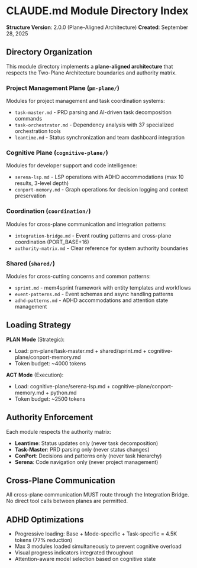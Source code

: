 # CLAUDE.md Module Directory Index

**Structure Version**: 2.0.0 (Plane-Aligned Architecture)
**Created**: September 28, 2025

## Directory Organization

This module directory implements a **plane-aligned architecture** that respects the Two-Plane Architecture boundaries and authority matrix.

### Project Management Plane (`pm-plane/`)
Modules for project management and task coordination systems:
- `task-master.md` - PRD parsing and AI-driven task decomposition commands
- `task-orchestrator.md` - Dependency analysis with 37 specialized orchestration tools
- `leantime.md` - Status synchronization and team dashboard integration

### Cognitive Plane (`cognitive-plane/`)
Modules for developer support and code intelligence:
- `serena-lsp.md` - LSP operations with ADHD accommodations (max 10 results, 3-level depth)
- `conport-memory.md` - Graph operations for decision logging and context preservation

### Coordination (`coordination/`)
Modules for cross-plane communication and integration patterns:
- `integration-bridge.md` - Event routing patterns and cross-plane coordination (PORT_BASE+16)
- `authority-matrix.md` - Clear reference for system authority boundaries

### Shared (`shared/`)
Modules for cross-cutting concerns and common patterns:
- `sprint.md` - mem4sprint framework with entity templates and workflows
- `event-patterns.md` - Event schemas and async handling patterns
- `adhd-patterns.md` - ADHD accommodations and attention state management

## Loading Strategy

**PLAN Mode** (Strategic):
- Load: pm-plane/task-master.md + shared/sprint.md + cognitive-plane/conport-memory.md
- Token budget: ~4000 tokens

**ACT Mode** (Execution):
- Load: cognitive-plane/serena-lsp.md + cognitive-plane/conport-memory.md + python.md
- Token budget: ~2500 tokens

## Authority Enforcement

Each module respects the authority matrix:
- **Leantime**: Status updates only (never task decomposition)
- **Task-Master**: PRD parsing only (never status changes)
- **ConPort**: Decisions and patterns only (never task hierarchy)
- **Serena**: Code navigation only (never project management)

## Cross-Plane Communication

All cross-plane communication MUST route through the Integration Bridge. No direct tool calls between planes are permitted.

## ADHD Optimizations

- Progressive loading: Base + Mode-specific + Task-specific = 4.5K tokens (77% reduction)
- Max 3 modules loaded simultaneously to prevent cognitive overload
- Visual progress indicators integrated throughout
- Attention-aware model selection based on cognitive state